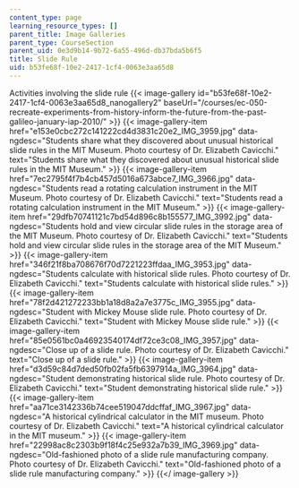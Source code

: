 ```yaml
---
content_type: page
learning_resource_types: []
parent_title: Image Galleries
parent_type: CourseSection
parent_uid: 0e3d9b14-9b72-6a55-496d-db37bda5b6f5
title: Slide Rule
uid: b53fe68f-10e2-2417-1cf4-0063e3aa65d8
---
```


Activities involving the slide rule
{{< image-gallery id="b53fe68f-10e2-2417-1cf4-0063e3aa65d8_nanogallery2" baseUrl="/courses/ec-050-recreate-experiments-from-history-inform-the-future-from-the-past-galileo-january-iap-2010/" >}}
{{< image-gallery-item href="e153e0cbc272c141222cd4d3831c20e2_IMG_3959.jpg" data-ngdesc="Students share what they discovered about unusual historical slide rules in the MIT Museum. Photo courtesy of Dr. Elizabeth Cavicchi." text="Students share what they discovered about unusual historical slide rules in the MIT Museum." >}}
{{< image-gallery-item href="7ec2795f4f7b4cb457d5016a673abce7_IMG_3966.jpg" data-ngdesc="Students read a rotating calculation instrument in the MIT Museum. Photo courtesy of Dr. Elizabeth Cavicchi." text="Students read a rotating calculation instrument in the MIT Museum." >}}
{{< image-gallery-item href="29dfb70741121c7bd54d896c8b155577_IMG_3992.jpg" data-ngdesc="Students hold and view circular slide rules in the storage area of the MIT Museum. Photo courtesy of Dr. Elizabeth Cavicchi." text="Students hold and view circular slide rules in the storage area of the MIT Museum." >}}
{{< image-gallery-item href="346f21f8ba708676f70d7221223ffdaa_IMG_3953.jpg" data-ngdesc="Students calculate with historical slide rules. Photo courtesy of Dr. Elizabeth Cavicchi." text="Students calculate with historical slide rules." >}}
{{< image-gallery-item href="78f2d421272233bb1a18d8a2a7e3775c_IMG_3955.jpg" data-ngdesc="Student with Mickey Mouse slide rule. Photo courtesy of Dr. Elizabeth Cavicchi." text="Student with Mickey Mouse slide rule." >}}
{{< image-gallery-item href="85e0561bc0a46923540174df72ce3c08_IMG_3957.jpg" data-ngdesc="Close up of a slide rule. Photo courtesy of Dr. Elizabeth Cavicchi." text="Close up of a slide rule." >}}
{{< image-gallery-item href="d3d59c84d7ded50fb02fa5fb6397914a_IMG_3964.jpg" data-ngdesc="Student demonstrating historical slide rule. Photo courtesy of Dr. Elizabeth Cavicchi." text="Student demonstrating historical slide rule." >}}
{{< image-gallery-item href="aa71ce3142336b74cee519047ddcffaf_IMG_3967.jpg" data-ngdesc="A historical cylindrical calculator in the MIT museum. Photo courtesy of Dr. Elizabeth Cavicchi." text="A historical cylindrical calculator in the MIT museum." >}}
{{< image-gallery-item href="22998ac8c2303b9f18f4c25e932a7b39_IMG_3969.jpg" data-ngdesc="Old-fashioned photo of a slide rule manufacturing company. Photo courtesy of Dr. Elizabeth Cavicchi." text="Old-fashioned photo of a slide rule manufacturing company." >}}
{{</ image-gallery >}}